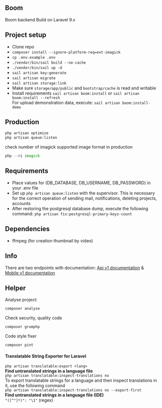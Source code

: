 ## Boom

Boom backend
Build on Laravel 9.x

## Project setup

+ Clone repo
+ `composer install --ignore-platform-req=ext-imagick`
+ `cp .env.example .env`
+ `./vendor/bin/sail build --no-cache`
+ `./vendor/bin/sail up -d`
+ `sail artisan key:generate`
+ `sail artisan migrate`
+ `sail artisan storage:link`
+ Make sure `storage/app/public` and `bootstrap/cache` is read and writable
+ Install requirements `sail artisan boom:install` or `sail artisan boom:install --refresh` \
For upload demonstration data, execute: `sail artisan boom:install-demo`

## Production
```bash
php artisan optimize
php artisan queue:listen
```
check number of imagick supported image format in production
```php
php --ri imagick
```
## Requirements

* Place values for (DB_DATABASE, DB_USERNAME, DB_PASSWORD) in your .env file
* Set up ```php artisan queue:listen``` with the supervisor. This is necessary for the correct operation of sending mail, notifications, deleting projects, accounts
* After restoring the postgresql database dump, execute the following command: `php artisan fix:postgresql-primary-keys-count`

## Dependencies
+ ffmpeg (for creation thumbnail by video)

## Info 
There are two endpoints with documentation: [Api v1 documentation](https://api.stage.boompp.com/documentation/api/v1) & [Mobile v1 documentation](https://api.stage.boompp.com/documentation/mobile/v1)

## Helper
Analyse project:
```bash
composer analyse
```
Check security, quality code
```bash
composer grumphp
```
Code style fixer 
```bash
composer pint
```

#### Translatable String Exporter for Laravel
`php artisan translatable:export <lang>` \
**Find untranslated strings in a language file** \
`php artisan translatable:inspect-translations no` \
To export translatable strings for a language and then inspect translations in it, use the following command \
`php artisan translatable:inspect-translations no --export-first` \
**Find untranslated strings in a language file (IDE)** \
`"([^"]*)": "\1"` (regex)
